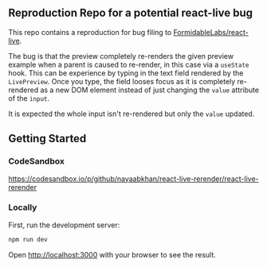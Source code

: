 ## Reproduction Repo for a potential react-live bug

This repo contains a reproduction for bug filing to
[FormidableLabs/react-live](https://github.com/FormidableLabs/react-live).

The bug is that the preview completely re-renders the given preview example when
a parent is caused to re-render, in this case via a `useState` hook. This can be
experience by typing in the text field rendered by the `LivePreview`. Once you
type, the field looses focus as it is completely re-rendered as a new DOM
element instead of just changing the `value` attribute of the `input`.

It is expected the whole input isn't re-rendered but only the `value` updated.

## Getting Started

### CodeSandbox

https://codesandbox.io/p/github/nayaabkhan/react-live-rerender/react-live-rerender

### Locally

First, run the development server:

```bash
npm run dev
```

Open [http://localhost:3000](http://localhost:3000) with your browser to see the
result.
